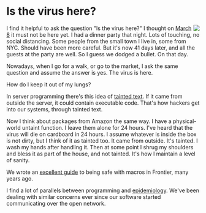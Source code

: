 # Is the virus here?
<img src="http://scripting.com/images/2020/04/19/coronavirus.png" border="0" align="right">I find it helpful to ask the question "Is the virus here?" I thought on <a href="http://scripting.com/2020/03/08.html">March 8</a> it must not be here yet. I had a dinner party that night. Lots of touching, no social distancing. Some people from the small town I live in, some from NYC. Should have been more careful. But it's now 41 days later, and all the guests at the party are well. So I guess we dodged a bullet. On that day.

Nowadays, when I go for a walk, or go to the market, I ask the same question and assume the answer is yes. The virus is here. 

How do I keep it out of my lungs?

In server programming there's this idea of <a href="https://en.wikipedia.org/wiki/Taint_checking">tainted text</a>. If it came from outside the server, it could contain executable code. That's how hackers get into our systems, through tainted text. 

Now I think about packages from Amazon the same way. I have a physical-world untaint function. I leave them alone for 24 hours. I've heard that the virus will die on cardboard in 24 hours. I assume whatever is inside the box is not dirty, but I think of it as tainted too. It came from outside. It's tainted. I wash my hands after handling it. Then at some point I shrug my shoulders and bless it as part of the house, and not tainted. It's how I maintain a level of sanity. 

We wrote an <a href="http://frontier.userland.com/reference/manila/macros/safeMacrosGuidelines">excellent guide</a> to being safe with macros in Frontier, many years ago. 

I find a lot of parallels between programming and <a href="https://en.wikipedia.org/wiki/Epidemiology">epidemiology</a>. We've been dealing with similar concerns ever since our software started communicating over the open network. 

